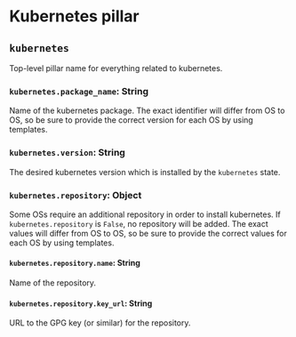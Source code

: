 # Kubernetes pillar

## `kubernetes`

Top-level pillar name for everything related to kubernetes.

### `kubernetes.package_name`: String

Name of the kubernetes package. The exact identifier will differ from OS to OS,
so be sure to provide the correct version for each OS by using templates.

### `kubernetes.version`: String

The desired kubernetes version which is installed by the `kubernetes` state.

### `kubernetes.repository`: Object

Some OSs require an additional repository in order to install kubernetes.
If `kubernetes.repository` is `False`, no repository will be added.
The exact values will differ from OS to OS, so be sure to provide 
the correct values for each OS by using templates.

#### `kubernetes.repository.name`: String

Name of the repository.

#### `kubernetes.repository.key_url`: String

URL to the GPG key (or similar) for the repository.